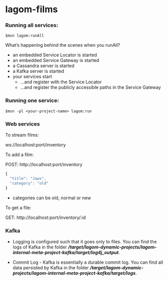 # lagom-films

### Running all services:

    $mvn lagom:runAll

What’s happening behind the scenes when you runAll?

 - an embedded Service Locator is started
 - an embedded Service Gateway is started
 - a Cassandra server is started
 - a Kafka server is started
 - your services start
    - …and register with the Service Locator
    - …and register the publicly accessible paths in the Service Gateway

### Running one service:

    $mvn -pl <your-project-name> lagom:run
    
### Web services

To stream films:

ws://localhost:port/inventory

To add a film:

POST: http://localhost:port/inventory

```javascript
{
  "title": "Jaws",
  "category": "old"
}
```

* categories can be old, normal or new

To get a file:

GET: http://localhost:port/inventory/:id

### Kafka

 - Logging is configured such that it goes only to files. You can find the logs of Kafka in the folder
 _**<your-project-root>/target/lagom-dynamic-projects/lagom-internal-meta-project-kafka/target/log4j_output**_.

 - Commit Log - Kafka is essentially a durable commit log. You can find all data persisted by Kafka in the folder
_**<your-project-root>/target/lagom-dynamic-projects/lagom-internal-meta-project-kafka/target/logs**_.
